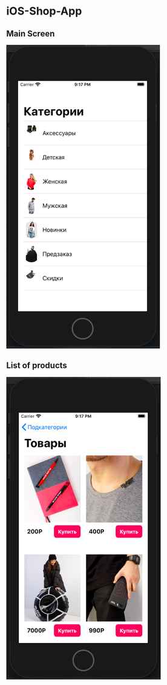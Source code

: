 # iOS-Shop-App

## Main Screen
![Main Screen Screenshot](https://github.com/RB387/iOS-Shop-App/blob/master/git-img/categories.png?raw=true)

## List of products
![List of products Screen Screenshot](https://github.com/RB387/iOS-Shop-App/blob/master/git-img/products.png?raw=true)
